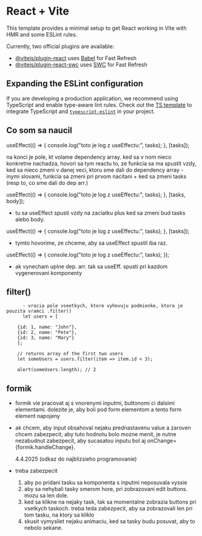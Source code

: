 # React + Vite

This template provides a minimal setup to get React working in Vite with HMR and some ESLint rules.

Currently, two official plugins are available:

- [@vitejs/plugin-react](https://github.com/vitejs/vite-plugin-react/blob/main/packages/plugin-react/README.md) uses [Babel](https://babeljs.io/) for Fast Refresh
- [@vitejs/plugin-react-swc](https://github.com/vitejs/vite-plugin-react-swc) uses [SWC](https://swc.rs/) for Fast Refresh

## Expanding the ESLint configuration

If you are developing a production application, we recommend using TypeScript and enable type-aware lint rules. Check out the [TS template](https://github.com/vitejs/vite/tree/main/packages/create-vite/template-react-ts) to integrate TypeScript and [`typescript-eslint`](https://typescript-eslint.io) in your project.

## Co som sa naucil

useEffect(() => {
console.log("toto je log z useEffectu:", tasks);
}, [tasks]);

na konci je pole, kt volame dependency array.
ked sa v nom nieco konkretne nachadza, hovori sa tym reactu to, ze funkcia sa ma spustit vzdy, ked sa nieco zmeni v danej veci, ktoru sme dali do dependency array - inymi slovami, funkcia sa zmeni pri prvom nacitani + ked sa zmeni tasks (resp to, co sme dali do dep arr.)

useEffect(() => {
console.log("toto je log z useEffectu:", tasks);
}, [tasks, body]);

- tu sa useEffect spusti vzdy na zaciatku plus ked sa zmeni bud tasks alebo body.

useEffect(() => {
console.log("toto je log z useEffectu:", tasks);
}, [tasks]);

- tymto hovorime, ze chceme, aby sa useEffect spustil iba raz.

useEffect(() => {
console.log("toto je log z useEffectu:", tasks);
});

- ak vynecham uplne dep. arr. tak sa useEff. spusti pri kazdom vygenerovani komponenty

## filter()

          - vracia pole vseetkych, ktore vyhovuju podmienke, ktora je pouzita vramci .filter()
          let users = [

        {id: 1, name: "John"},
        {id: 2, name: "Pete"},
        {id: 3, name: "Mary"}
        ];

        // returns array of the first two users
        let someUsers = users.filter(item => item.id < 3);

        alert(someUsers.length); // 2

## formik

- formik vie pracovat aj s vnorenymi inputmi, buttonomi ci dalsimi elementami. dolezite je, aby boli pod form elementom a tento form element napojeny <form onSubmit={formik.handleSubmit}>
- ak chcem, aby input obsahoval nejaku prednastavenu value a zaroven chcem zabezpecit, aby tuto hodnotu bolo mozne menit, je nutne nezabudnut zabezpecit, aby sucasatou inputu bol aj onChange={formik.handleChange}.

  4.4.2025 (odkaz do najblizsieho programovanie)

- treba zabezpecit
  1. aby po pridani tasku sa komponenta s inputmi neposuvala vyssie
  2. aby sa nehybali tasky smerom hore, pri zobrazovani edit buttons. mozu sa len dole.
  3. ked sa klikne na nejaky task, tak sa momentalne zobrazia buttons pri vsetkych taskoch. treba teda zabezpecit, aby sa zobrazovali len pri tom tasku, na ktory sa kliklo
  4. skusit vymysliet nejaku animaciu, ked sa tasky budu posuvat, aby to nebolo sekane.
